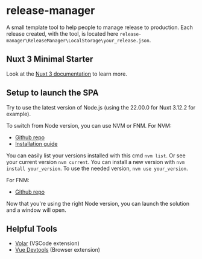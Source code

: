 # release-manager

A small template tool to help people to manage release to production.
Each release created, with the tool, is located here `release-manager\ReleaseManager\LocalStorage\your_release.json`.

## Nuxt 3 Minimal Starter

Look at the [Nuxt 3 documentation](https://nuxt.com/docs/getting-started/introduction) to learn more.

## Setup to launch the SPA

Try to use the latest version of Node.js (using the 22.00.0 for Nuxt 3.12.2 for example).

To switch from Node version, you can use NVM or FNM.
For NVM:

- [Github repo](https://github.com/coreybutler/nvm-windows#readme)
- [Installation guide](https://www.freecodecamp.org/news/node-version-manager-nvm-install-guide/)

You can easily list your versions installed with this cmd ```nvm list```.
Or see your current version ```nvm current```.
You can install a new version with ```nvm install your_version```.
To use the needed version, ```nvm use your_version```.

For FNM:

- [Github repo](https://github.com/Schniz/fnm)

Now that you're using the right Node version, you can launch the solution and a window will open.

## Helpful Tools

- [Volar](https://marketplace.visualstudio.com/items?itemName=Vue.volar) (VSCode extension)
- [Vue Devtools](https://devtools.vuejs.org/) (Browser extension)
